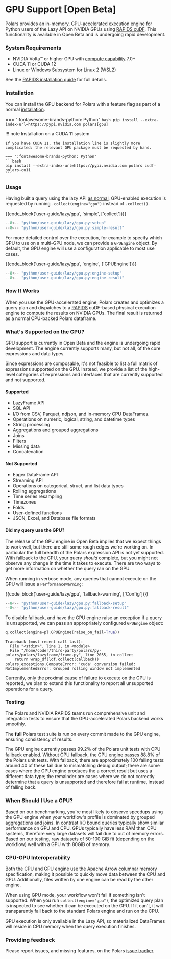 # GPU Support [Open Beta]

Polars provides an in-memory, GPU-accelerated execution engine for Python users of the Lazy API on NVIDIA GPUs using [RAPIDS cuDF](https://docs.rapids.ai/api/cudf/stable/). This functionality is available in Open Beta and is undergoing rapid development.

### System Requirements

- NVIDIA Volta™ or higher GPU with [compute capability](https://developer.nvidia.com/cuda-gpus) 7.0+
- CUDA 11 or CUDA 12
- Linux or Windows Subsystem for Linux 2 (WSL2)

See the [RAPIDS installation guide](https://docs.rapids.ai/install#system-req) for full details.

### Installation

You can install the GPU backend for Polars with a feature flag as part of a normal [installation](installation.md).

=== ":fontawesome-brands-python: Python"
`bash pip install --extra-index-url=https://pypi.nvidia.com polars[gpu]`

!!! note Installation on a CUDA 11 system

    If you have CUDA 11, the installation line is slightly more complicated: the relevant GPU package must be requested by hand.

    === ":fontawesome-brands-python: Python"
    ```bash
    pip install --extra-index-url=https://pypi.nvidia.com polars cudf-polars-cu11
    ```

### Usage

Having built a query using the lazy API [as normal](lazy/index.md), GPU-enabled execution is requested by running `.collect(engine="gpu")` instead of `.collect()`.

{{code_block('user-guide/lazy/gpu', 'simple', ['collect'])}}

```python exec="on" result="text" session="user-guide/lazy"
--8<-- "python/user-guide/lazy/gpu.py:setup"
--8<-- "python/user-guide/lazy/gpu.py:simple-result"
```

For more detailed control over the execution, for example to specify which GPU to use on a multi-GPU node, we can provide a `GPUEngine` object. By default, the GPU engine will use a configuration applicable to most use cases.

{{code_block('user-guide/lazy/gpu', 'engine', ['GPUEngine'])}}

```python exec="on" result="text" session="user-guide/lazy"
--8<-- "python/user-guide/lazy/gpu.py:engine-setup"
--8<-- "python/user-guide/lazy/gpu.py:engine-result"
```

### How It Works

When you use the GPU-accelerated engine, Polars creates and optimizes a query plan and dispatches to a [RAPIDS](https://rapids.ai/) cuDF-based physical execution engine to compute the results on NVIDIA GPUs. The final result is returned as a normal CPU-backed Polars dataframe.

### What's Supported on the GPU?

GPU support is currently in Open Beta and the engine is undergoing rapid development. The engine currently supports many, but not all, of the core expressions and data types.

Since expressions are composable, it's not feasible to list a full matrix of expressions supported on the GPU. Instead, we provide a list of the high-level categories of expressions and interfaces that are currently supported and not supported.

#### Supported

- LazyFrame API
- SQL API
- I/O from CSV, Parquet, ndjson, and in-memory CPU DataFrames.
- Operations on numeric, logical, string, and datetime types
- String processing
- Aggregations and grouped aggregations
- Joins
- Filters
- Missing data
- Concatenation

#### Not Supported

- Eager DataFrame API
- Streaming API
- Operations on categorical, struct, and list data types
- Rolling aggregations
- Time series resampling
- Timezones
- Folds
- User-defined functions
- JSON, Excel, and Database file formats

#### Did my query use the GPU?

The release of the GPU engine in Open Beta implies that we expect things to work well, but there are still some rough edges we're working on. In particular the full breadth of the Polars expression API is not yet supported. With fallback to the CPU, your query _should_ complete, but you might not observe any change in the time it takes to execute. There are two ways to get more information on whether the query ran on the GPU.

When running in verbose mode, any queries that cannot execute on the GPU will issue a `PerformanceWarning`:

{{code_block('user-guide/lazy/gpu', 'fallback-warning', ['Config'])}}

```python exec="on" result="text" session="user-guide/lazy"
--8<-- "python/user-guide/lazy/gpu.py:fallback-setup"
--8<-- "python/user-guide/lazy/gpu.py:fallback-result"
```

To disable fallback, and have the GPU engine raise an exception if a query is unsupported, we can pass an appropriately configured `GPUEngine` object:

```python exec="on" result="text" session="user-guide/lazy"
q.collect(engine=pl.GPUEngine(raise_on_fail=True))
```

```pytb
Traceback (most recent call last):
  File "<stdin>", line 1, in <module>
  File "/home/coder/third-party/polars/py-polars/polars/lazyframe/frame.py", line 2035, in collect
    return wrap_df(ldf.collect(callback))
polars.exceptions.ComputeError: 'cuda' conversion failed: NotImplementedError: Grouped rolling window not implemented
```

Currently, only the proximal cause of failure to execute on the GPU is reported, we plan to extend this functionality to report all unsupported operations for a query.

### Testing

The Polars and NVIDIA RAPIDS teams run comprehensive unit and integration tests to ensure that the GPU-accelerated Polars backend works smoothly.

The **full** Polars test suite is run on every commit made to the GPU engine, ensuring consistency of results.

The GPU engine currently passes 99.2% of the Polars unit tests with CPU fallback enabled. Without CPU fallback, the GPU engine passes 88.8% of the Polars unit tests. With fallback, there are approximately 100 failing tests: around 40 of these fail due to mismatching debug output; there are some cases where the GPU engine produces the a correct result but uses a different data type; the remainder are cases where we do not correctly determine that a query is unsupported and therefore fail at runtime, instead of falling back.

### When Should I Use a GPU?

Based on our benchmarking, you're most likely to observe speedups using the GPU engine when your workflow's profile is dominated by grouped aggregations and joins. In contrast I/O bound queries typically show similar performance on GPU and CPU. GPUs typically have less RAM than CPU systems, therefore very large datasets will fail due to out of memory errors. Based on our testing, raw datasets of 50-100 GiB fit (depending on the workflow) well with a GPU with 80GiB of memory.

### CPU-GPU Interoperability

Both the CPU and GPU engine use the Apache Arrow columnar memory specification, making it possible to quickly move data between the CPU and GPU. Additionally, files written by one engine can be read by the other engine.

When using GPU mode, your workflow won't fail if something isn't supported. When you run `collect(engine="gpu")`, the optimized query plan is inspected to see whether it can be executed on the GPU. If it can't, it will transparently fall back to the standard Polars engine and run on the CPU.

GPU execution is only available in the Lazy API, so materialized DataFrames will reside in CPU memory when the query execution finishes.

### Providing feedback

Please report issues, and missing features, on the Polars [issue tracker](../development/contributing/index.md).
